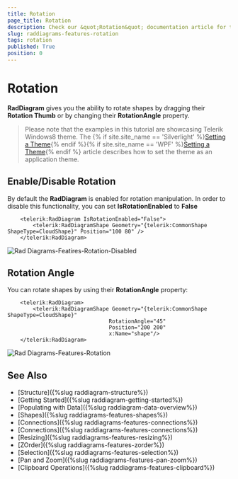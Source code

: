 ```yaml
---
title: Rotation
page_title: Rotation
description: Check our &quot;Rotation&quot; documentation article for the RadDiagram {{ site.framework_name }} control.
slug: raddiagrams-features-rotation
tags: rotation
published: True
position: 0
---
```


# Rotation

__RadDiagram__ gives you the ability to rotate shapes by dragging their __Rotation Thumb__ or by changing their __RotationAngle__ property.	  

>Please note that the examples in this tutorial are showcasing Telerik Windows8 theme. The {% if site.site_name == 'Silverlight' %}[Setting a Theme](http://www.telerik.com/help/silverlight/common-styling-apperance-setting-theme.html#Setting_Application-Wide_Built-In_Theme_in_the_Code-Behind){% endif %}{% if site.site_name == 'WPF' %}[Setting a Theme](http://www.telerik.com/help/wpf/common-styling-apperance-setting-theme-wpf.html#Setting_Application-Wide_Built-In_Theme_in_the_Code-Behind){% endif %} article describes how to set the theme as an application theme.		

## Enable/Disable Rotation

By default the __RadDiagram__ is enabled for rotation manipulation. In order to disable this functionality, you can set __IsRotationEnabled__ to __False__


```XAML
	<telerik:RadDiagram IsRotationEnabled="False">
		<telerik:RadDiagramShape Geometry="{telerik:CommonShape ShapeType=CloudShape}" Position="100 80" />
	</telerik:RadDiagram>		
```

![Rad Diagrams-Featires-Rotation-Disabled](images/RadDiagrams-Features-Rotation-Disabled.png)

## Rotation Angle

You can rotate shapes by using their __RotationAngle__ property:		


```XAML
	<telerik:RadDiagram>
		<telerik:RadDiagramShape Geometry="{telerik:CommonShape ShapeType=CloudShape}"
								RotationAngle="45"
								Position="200 200"
								x:Name="shape"/>
	</telerik:RadDiagram>		
```

![Rad Diagrams-Features-Rotation](images/RadDiagrams-Features-Rotation.png)

## See Also
 * [Structure]({%slug raddiagram-structure%})
 * [Getting Started]({%slug raddiagram-getting-started%})
 * [Populating with Data]({%slug raddiagram-data-overview%})
 * [Shapes]({%slug raddiagrams-features-shapes%})
 * [Connections]({%slug raddiagrams-features-connections%})
 * [Connections]({%slug raddiagrams-features-connections%})
 * [Resizing]({%slug raddiagrams-features-resizing%})
 * [ZOrder]({%slug raddiagrams-features-zorder%})
 * [Selection]({%slug raddiagrams-features-selection%})
 * [Pan and Zoom]({%slug raddiagrams-features-pan-zoom%})
 * [Clipboard Operations]({%slug raddiagrams-features-clipboard%})